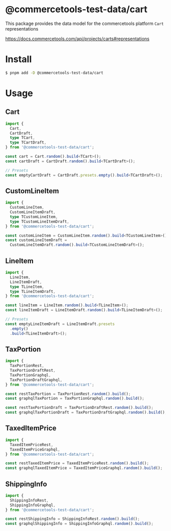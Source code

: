 # @commercetools-test-data/cart

This package provides the data model for the commercetools platform `Cart` representations

https://docs.commercetools.com/api/projects/carts#representations

# Install

```bash
$ pnpm add -D @commercetools-test-data/cart
```

# Usage

## Cart

```ts
import {
  Cart,
  CartDraft,
  type TCart,
  type TCartDraft,
} from '@commercetools-test-data/cart';

const cart = Cart.random().build<TCart>();
const cartDraft = CartDraft.random().build<TCartDraft>();

// Presets
const emptyCartDraft = CartDraft.presets.empty().build<TCartDraft>();
```

## CustomLineItem

```ts
import {
  CustomLineItem,
  CustomLineItemDraft,
  type TCustomLineItem,
  type TCustomLineItemDraft,
} from '@commercetools-test-data/cart';

const customLineItem = CustomLineItem.random().build<TCustomLineItem>();
const customLineItemDraft =
  CustomLineItemDraft.random().build<TCustomLineItemDraft>();
```

## LineItem

```ts
import {
  LineItem,
  LineItemDraft,
  type TLineItem,
  type TLineItemDraft,
} from '@commercetools-test-data/cart';

const lineItem = LineItem.random().build<TLineItem>();
const lineItemDraft = LineItemDraft.random().build<TLineItemDraft>();

// Presets
const emptyLineItemDraft = LineItemDraft.presets
  .empty()
  .build<TLineItemDraft>();
```

## TaxPortion

```ts
import {
  TaxPortionRest,
  TaxPortionDraftRest,
  TaxPortionGraphql,
  TaxPortionDraftGraphql,
} from '@commercetools-test-data/cart';

const restTaxPortion = TaxPortionRest.random().build();
const graphqlTaxPortion = TaxPortionGraphql.random().build();

const restTaxPortionDraft = TaxPortionDraftRest.random().build();
const graphqlTaxPortionDraft = TaxPortionDraftGraphql.random().build();
```

## TaxedItemPrice

```ts
import {
  TaxedItemPriceRest,
  TaxedItemPriceGraphql,
} from '@commercetools-test-data/cart';

const restTaxedItemPrice = TaxedItemPriceRest.random().build();
const graphqlTaxedItemPrice = TaxedItemPriceGraphql.random().build();
```

## ShippingInfo

```ts
import {
  ShippingInfoRest,
  ShippingInfoGraphql,
} from '@commercetools-test-data/cart';

const restShippingInfo = ShippingInfoRest.random().build();
const graphqlShippingInfo = ShippingInfoGraphql.random().build();
```
